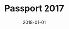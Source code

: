 ---
layout: site
title: "Passport 2017"
date: 2018-01-01
categories: [travel]
version: 2.4.10
major: 2
minor: 4
patch: 10
slug: passport-2017
link: https://passport2017.ca/
submitter: lpolepeddi
permalink: /sites/:slug
---
